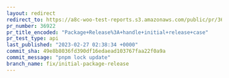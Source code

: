 ```yaml
---
layout: redirect
redirect_to: https://a8c-woo-test-reports.s3.amazonaws.com/public/pr/36922/api/index.html
pr_number: 36922
pr_title_encoded: "Package+Release%3A+handle+initial+release+case"
pr_test_type: api
last_published: "2023-02-27 02:38:34 +0000"
commit_sha: 49e8b8036fd390df16edaead103767faa22f0a9a
commit_message: "pnpm lock update"
branch_name: fix/initial-package-release
---
```

